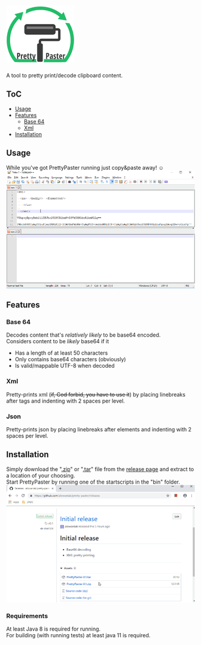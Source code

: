 # ![Pretty Paster logo](./data/pretty-paster-logo.png)
A tool to pretty print/decode clipboard content.

## ToC
- [Usage](#usage)
- [Features](#features)
  - [Base 64](#base-64)
  - [Xml](#xml)
- [Installation](#installation)

## Usage
While you've got PrettyPaster running just copy&paste away! ☺️  
![Demo showing the automatic formatting/decoding when copy-pasting.](./data/usage.gif)

## Features
### Base 64
Decodes content that's _relatively likely_ to be base64 encoded.  
Considers content to be _likely_ base64 if it
 - Has a length of at least 50 characters 
 - Only contains base64 characters (obviously)
 - Is valid/mappable UTF-8 when decoded

### Xml
Pretty-prints xml (~~if, God forbid, you have to use it~~) by placing linebreaks after tags and indenting with 2 spaces per level.

### Json
Pretty-prints json by placing linebreaks after elements and indenting with 2 spaces per level.

## Installation
Simply download the "[.zip](https://github.com/alowaniak/pretty-paster/releases/download/v0.1/PrettyPaster-0.1.zip)" or "[.tar](https://github.com/alowaniak/pretty-paster/releases/download/v0.1/PrettyPaster-0.1.tar)" file from the [release page](https://github.com/alowaniak/pretty-paster/releases/tag/v0.1) and extract to a location of your choosing.  
Start PrettyPaster by running one of the startscripts in the "bin" folder.  
![Gif showing the aforementioned installation process.](./data/installation.gif)  

### Requirements
At least Java 8 is required for running.  
For building (with running tests) at least java 11 is required.
